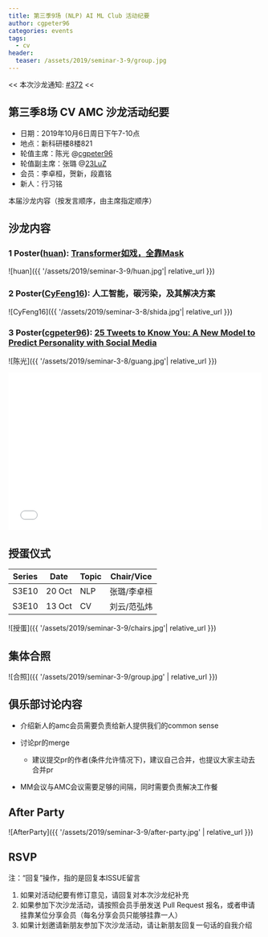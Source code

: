 ```yaml
---
title: 第三季9场 (NLP) AI ML Club 活动纪要
author: cgpeter96
categories: events
tags:
  - cv
header:
  teaser: /assets/2019/seminar-3-9/group.jpg
---
```


<< 本次沙龙通知: [#372](https://github.com/BUPT/ai-ml.club/issues/372)  <<

## 第三季8场 CV AMC 沙龙活动纪要

- 日期：2019年10月6日周日下午7-10点
- 地点：新科研楼8楼821
- 轮值主席：陈光 @[cgpeter96](https://github.com/cgpeter96)
- 轮值副主席：张璐 @[23LuZ](https://github.com/23LuZ)
- 会员：李卓桓，贺新，段嘉铭
- 新人：行习铭

本届沙龙内容（按发言顺序，由主席指定顺序）

## 沙龙内容

### 1 Poster([huan](https://github.com/@huan)): [Transformer如戏，全靠Mask](https://mp.weixin.qq.com/s?__biz=MzIwMTc4ODE0Mw==&mid=2247499793&idx=1&sn=685c54d27186a89dcf32d91ce0927274)

![huan]({{ '/assets/2019/seminar-3-9/huan.jpg'| relative_url }})

### 2 Poster([CyFeng16](https://github.com/CyFeng16)): 人工智能，碳污染，及其解决方案

![CyFeng16]({{ '/assets/2019/seminar-3-8/shida.jpg'| relative_url }})

### 3 Poster([cgpeter96](https://github.com/cgpeter96)): [25 Tweets to Know You: A New Model to Predict Personality with Social Media](https://arxiv.org/abs/1704.05513)

![陈光]({{ '/assets/2019/seminar-3-8/guang.jpg'| relative_url }})

<div class="zoom-container" style="
    position: relative;
    padding-bottom:56.25%;
    padding-top:30px;
    height:0;
    overflow:hidden;
">
  <iframe
    src='{{
      '/assets/js/viewer-js/' | relative_url
    }}#{{
      '/assets/2019/seminar-3-9/cgpeter96.pdf' | relative_url
    }}'
    width='560'
    height='315'
    allowfullscreen
    webkitallowfullscreen
    frameborder="0"
    style="
      position: absolute;
      top:0;
      left:0;
      width:100%;
      height:100%;
    "
  ></iframe>
</div>

## 授蛋仪式

| Series |  Date  | Topic | Chair/Vice |
| ------ | ------ | ----- | ---------- |
| S3E10   |20 Oct | NLP   | 张璐/李卓桓    |
| S3E10  | 13 Oct | CV    | 刘云/范弘炜  |

![授蛋]({{ '/assets/2019/seminar-3-9/chairs.jpg'| relative_url }})

## 集体合照

![合照]({{ '/assets/2019/seminar-3-9/group.jpg' | relative_url }})

## 俱乐部讨论内容

- 介绍新人的amc会员需要负责给新人提供我们的common sense

- 讨论pr的merge
  - 建议提交pr的作者(条件允许情况下)，建议自己合并，也提议大家主动去合并pr

- MM会议与AMC会议需要足够的间隔，同时需要负责解决工作餐

## After Party

![AfterParty]({{ '/assets/2019/seminar-3-9/after-party.jpg' | relative_url }})

## RSVP

注：“回复”操作，指的是回复本ISSUE留言

1. 如果对活动纪要有修订意见，请回复对本次沙龙纪补充
2. 如果参加下次沙龙活动，请按照会员手册发送 Pull Request 报名，或者申请挂靠某位分享会员（每名分享会员只能够挂靠一人）
3. 如果计划邀请新朋友参加下次沙龙活动，请让新朋友回复一句话的自我介绍
